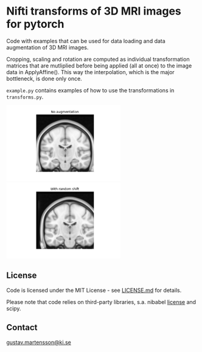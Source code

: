 # Nifti transforms of 3D MRI images for pytorch

Code with examples that can be used for data loading and data augmentation of 3D MRI images.

Cropping, scaling and rotation are computed as individual transformation matrices that are mutliplied before being applied (all at once) to the image data in ApplyAffine(). This way the interpolation, which is the major bottleneck, is done only once.

`example.py` contains examples of how to use the transformations in `transforms.py`.

<img src="no_augmentation.png" alt="vrs" height="200"/><img src="with_random_shift.png" alt="vrs" height="200"/>

## License

Code is licensed under the MIT License - see [LICENSE.md](LICENSE.md) for details.

Please note that code relies on third-party libraries, s.a. nibabel [license](http://nipy.org/nibabel/legal.html) and scipy.

## Contact
gustav.martensson@ki.se
